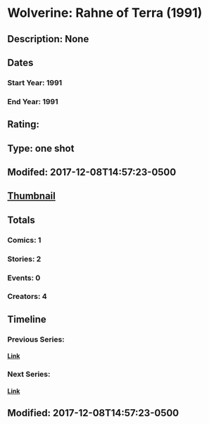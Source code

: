# Wolverine: Rahne of Terra (1991)
## Description: None
## Dates
### Start Year: 1991
### End Year: 1991
## Rating: 
## Type: one shot
## Modifed: 2017-12-08T14:57:23-0500
## [Thumbnail](http://i.annihil.us/u/prod/marvel/i/mg/b/40/image_not_available.jpg)
## Totals
### Comics: 1
### Stories: 2
### Events: 0
### Creators: 4
## Timeline
### Previous Series: 
#### [Link]()
### Next Series: 
#### [Link]()
## Modified: 2017-12-08T14:57:23-0500